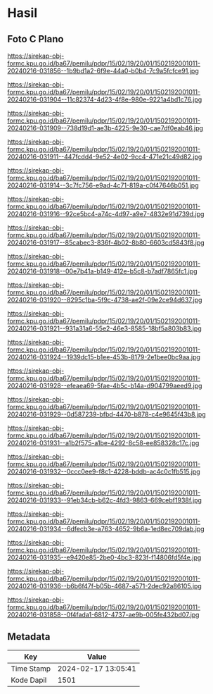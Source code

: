 # Hasil

## Foto C Plano

https://sirekap-obj-formc.kpu.go.id/ba67/pemilu/pdpr/15/02/19/20/01/1502192001011-20240216-031856--1b9bd1a2-6f9e-44a0-b0b4-7c9a5fcfce91.jpg

https://sirekap-obj-formc.kpu.go.id/ba67/pemilu/pdpr/15/02/19/20/01/1502192001011-20240216-031904--11c82374-4d23-4f8e-980e-9221a4bd1c76.jpg

https://sirekap-obj-formc.kpu.go.id/ba67/pemilu/pdpr/15/02/19/20/01/1502192001011-20240216-031909--738d19d1-ae3b-4225-9e30-cae7df0eab46.jpg

https://sirekap-obj-formc.kpu.go.id/ba67/pemilu/pdpr/15/02/19/20/01/1502192001011-20240216-031911--447fcdd4-9e52-4e02-9cc4-471e21c49d82.jpg

https://sirekap-obj-formc.kpu.go.id/ba67/pemilu/pdpr/15/02/19/20/01/1502192001011-20240216-031914--3c7fc756-e9ad-4c71-819a-c0f47646b051.jpg

https://sirekap-obj-formc.kpu.go.id/ba67/pemilu/pdpr/15/02/19/20/01/1502192001011-20240216-031916--92ce5bc4-a74c-4d97-a9e7-4832e91d739d.jpg

https://sirekap-obj-formc.kpu.go.id/ba67/pemilu/pdpr/15/02/19/20/01/1502192001011-20240216-031917--85cabec3-836f-4b02-8b80-6603cd5843f8.jpg

https://sirekap-obj-formc.kpu.go.id/ba67/pemilu/pdpr/15/02/19/20/01/1502192001011-20240216-031918--00e7b41a-b149-412e-b5c8-b7adf7865fc1.jpg

https://sirekap-obj-formc.kpu.go.id/ba67/pemilu/pdpr/15/02/19/20/01/1502192001011-20240216-031920--8295c1ba-5f9c-4738-ae2f-09e2ce94d637.jpg

https://sirekap-obj-formc.kpu.go.id/ba67/pemilu/pdpr/15/02/19/20/01/1502192001011-20240216-031921--931a31a6-55e2-46e3-8585-18bf5a803b83.jpg

https://sirekap-obj-formc.kpu.go.id/ba67/pemilu/pdpr/15/02/19/20/01/1502192001011-20240216-031924--1939dc15-b1ee-453b-8179-2e1bee0bc9aa.jpg

https://sirekap-obj-formc.kpu.go.id/ba67/pemilu/pdpr/15/02/19/20/01/1502192001011-20240216-031928--efeaea69-5fae-4b5c-b14a-d904799aeed9.jpg

https://sirekap-obj-formc.kpu.go.id/ba67/pemilu/pdpr/15/02/19/20/01/1502192001011-20240216-031929--0d587239-bfbd-4470-b878-c4e9645f43b8.jpg

https://sirekap-obj-formc.kpu.go.id/ba67/pemilu/pdpr/15/02/19/20/01/1502192001011-20240216-031931--a1b2f575-a1be-4292-8c58-ee858328c17c.jpg

https://sirekap-obj-formc.kpu.go.id/ba67/pemilu/pdpr/15/02/19/20/01/1502192001011-20240216-031932--0ccc0ee9-f8c1-4228-bddb-ac4c0c1fb515.jpg

https://sirekap-obj-formc.kpu.go.id/ba67/pemilu/pdpr/15/02/19/20/01/1502192001011-20240216-031933--91eb34cb-b62c-4fd3-9863-669cebf1938f.jpg

https://sirekap-obj-formc.kpu.go.id/ba67/pemilu/pdpr/15/02/19/20/01/1502192001011-20240216-031934--6dfecb3e-a763-4652-9b6a-1ed8ec709dab.jpg

https://sirekap-obj-formc.kpu.go.id/ba67/pemilu/pdpr/15/02/19/20/01/1502192001011-20240216-031935--e9420e85-2be0-4bc3-823f-f14806fd5f4e.jpg

https://sirekap-obj-formc.kpu.go.id/ba67/pemilu/pdpr/15/02/19/20/01/1502192001011-20240216-031936--b6b6f47f-b05b-4687-a571-2dec92a86105.jpg

https://sirekap-obj-formc.kpu.go.id/ba67/pemilu/pdpr/15/02/19/20/01/1502192001011-20240216-031858--0f4fada1-6812-4737-ae9b-005fe432bd07.jpg


## Metadata

| Key        | Value               |
| ---------- | ------------------- |
| Time Stamp | 2024-02-17 13:05:41 |
| Kode Dapil | 1501                |




